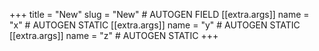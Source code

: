 +++
title = "New"
slug = "New" # AUTOGEN FIELD
[[extra.args]]
name = "x" # AUTOGEN STATIC
[[extra.args]]
name = "y" # AUTOGEN STATIC
[[extra.args]]
name = "z" # AUTOGEN STATIC
+++